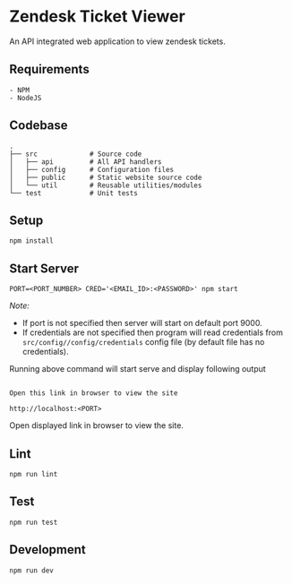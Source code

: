 # Zendesk Ticket Viewer
An API integrated web application to view zendesk tickets.

## Requirements
    - NPM
    - NodeJS

## Codebase
```
.
├── src             # Source code
│   ├── api         # All API handlers                
│   ├── config      # Configuration files
│   ├── public      # Static website source code
│   └── util        # Reusable utilities/modules
└── test            # Unit tests
```

## Setup
```
npm install
```

## Start Server
```
PORT=<PORT_NUMBER> CRED='<EMAIL_ID>:<PASSWORD>' npm start
```
*Note:* 
 - If port is not specified then server will start on default port 9000.
 - If credentials are not specified then program will read credentials from `src/config//config/credentials` config file (by default file has no credentials).

Running above command will start serve and display following output
```

Open this link in browser to view the site

http://localhost:<PORT>

```
Open displayed link in browser to view the site.

## Lint
```
npm run lint
```

## Test
```
npm run test
```

## Development
```
npm run dev
```
